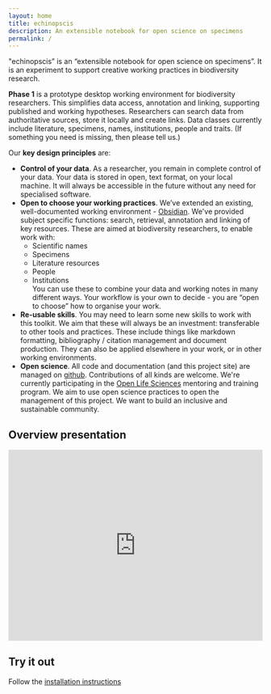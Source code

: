 ```yaml
---
layout: home
title: echinopscis
description: An extensible notebook for open science on specimens
permalink: /
---
```


"echinopscis” is an “extensible notebook for open science on specimens”.  It is an experiment to support creative working practices in biodiversity research. 

**Phase 1** is a prototype desktop working environment for biodiversity researchers. This simplifies data access, annotation and linking, supporting published and working hypotheses. Researchers can search data from authoritative sources, store it locally and create links. Data classes currently include literature,  specimens, names, institutions, people and traits. (If something you need is missing, then please tell us.) 

Our **key design principles** are:

- **Control of your data**. As a researcher, you remain in complete control of your data. Your data is stored in open, text format, on your  local machine. It will always be accessible in the future without any need for specialised software.
- **Open to choose your working practices**. We’ve extended an existing, well-documented working environment - [Obsidian](https://obsidian.md). We've provided subject specific functions: search, retrieval, annotation and linking of key resources. These are aimed at biodiversity researchers, to enable work with:
    - Scientific names
    - Specimens
    - Literature resources
    - People
    - Institutions  
 You can use these to combine your data and working notes in many different ways. Your workflow is your own to decide - you are “open to choose” how to organise your work.
- **Re-usable skills**. You may need to learn some new skills to work with this toolkit. We aim that these will always be an investment: transferable to other tools and practices. These include things like markdown formatting, bibliography / citation  management and document production. They can also be applied elsewhere in  your work, or in other working environments.
- **Open science**. All code and documentation (and this project site) are managed on [github](https://github.com/echinopscis). Contributions of all kinds are welcome. We're currently participating in the [Open Life Sciences](https://openlifesci.org) mentoring and training program. We aim to use open science practices to open the management of this project. We want to build an inclusive and sustainable community.
    
## Overview presentation

<div style="padding:75% 0 0 0;position:relative;"><iframe src="https://player.vimeo.com/video/739958611?h=c716188cbc&amp;badge=0&amp;autopause=0&amp;player_id=0&amp;app_id=58479" frameborder="0" allow="autoplay; fullscreen; picture-in-picture" allowfullscreen style="position:absolute;top:0;left:0;width:100%;height:100%;" title="echinopscis-intro.mp4"></iframe></div><script src="https://player.vimeo.com/api/player.js"></script>

## Try it out

Follow the [installation instructions](/installation/)

